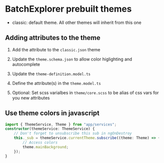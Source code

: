 # BatchExplorer prebuilt themes

* classic: default theme. All other themes will inherit from this one

## Adding attributes to the theme

1. Add the attribute to the `classic.json` theme
2. Update the `theme.schema.json` to allow color higlighting and autocomplete
3. Update the `theme-definition.model.ts`
4. Define the attribute(s) in the `theme.model.ts`

5. Optional: Set scss varialbes in `theme/core.scss` to be alias of css vars for you new attributes

## Use theme colors in javascript

```ts
import { ThemeService, Theme } from "app/services";
constructor(themeService: ThemeService) {
    // Don't forget to unsubscribe this sub in ngOnDestroy
    this._sub = themeService.currentTheme.subscribe((theme: Theme) => {
        // Access colors
        theme.mainBackground;
    });
}
```
